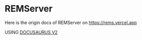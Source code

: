 # REMServer

Here is the origin docs of REMServer on <https://rems.vercel.app>

USING [DOCUSAURUS V2](https://docusaurus.io)
